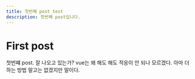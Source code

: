 ```yaml
---
title: 첫번째 post test
description: 첫번째 post입니다.
---
```


# First post

첫번쨰 post. 잘 나오고 있는가?
vue는 왜 해도 해도 적응이 안 되나 모르겠다. 아마 더 하는 방법 말고는 없겠지만 말이다.
